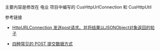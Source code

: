 主要内容是修改在 电业 项目中编写的 CusHttpUrlConnection 和  CusHttpUtil


参考链接

* [HttpURLConnection 发送post请求。并将结果以JSONObject对象返回的轮子](https://blog.csdn.net/qq_28766327/article/details/50864086)

* [四种常见的 POST 提交数据方式](https://imququ.com/post/four-ways-to-post-data-in-http.html#toc-0)